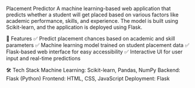 Placement Predictor
A machine learning-based web application that predicts whether a student will get placed based on various factors like academic performance, skills, and experience. The model is built using Scikit-learn, and the application is deployed using Flask.

🚀 Features
✅ Predict placement chances based on academic and skill parameters
✅ Machine learning model trained on student placement data
✅ Flask-based web interface for easy accessibility
✅ Interactive UI for user input and real-time predictions

🛠 Tech Stack
Machine Learning: Scikit-learn, Pandas, NumPy
Backend: Flask (Python)
Frontend: HTML, CSS, JavaScript
Deployment: Flask
